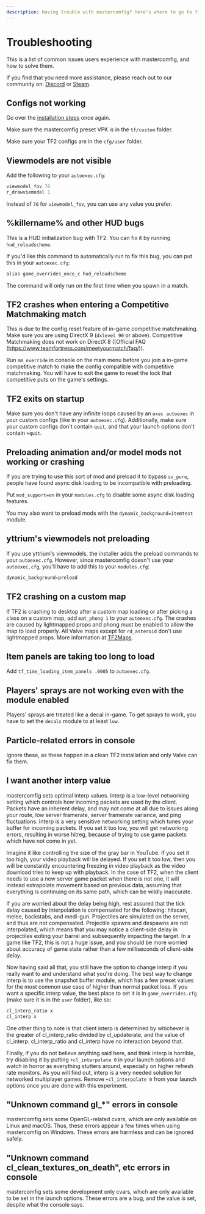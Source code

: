 ```yaml
---
description: Having trouble with mastercomfig? Here's where to go to first for solutions.
---
```


# Troubleshooting

This is a list of common issues users experience with mastercomfig, and how to solve them.

If you find that you need more assistance, please reach out to our community on:
[Discord](https://discord.gg/CuPb2zV) or [Steam](https://steamcommunity.com/groups/comfig).

## Configs not working

Go over the [installation steps](../setup/install.md) once again.

Make sure the mastercomfig preset VPK is in the `tf/custom` folder.

Make sure your TF2 configs are in the `cfg/user` folder.

## Viewmodels are not visible

Add the following to your `autoexec.cfg`:

```c
viewmodel_fov 70
r_drawviemodel 1
```

Instead of `70` for `viewmodel_fov`, you can use any value you prefer.

## %killername% and other HUD bugs

This is a HUD initialization bug with TF2. You can fix it by running `hud_reloadscheme`.

If you'd like this command to automatically run to fix this bug, you can put this in your `autoexec.cfg`:

```c
alias game_overrides_once_c hud_reloadscheme
```

The command will only run on the first time when you spawn in a match.

## TF2 crashes when entering a Competitive Matchmaking match

This is due to the config reset feature of in-game competitive matchmaking.  
Make sure you are using DirectX 9 (`dxlevel 90` or above). Competitive Matchmaking does not work on DirectX 8 ([Official FAQ (https://www.teamfortress.com/meetyourmatch/faq/)).

Run `mm_override` in console on the main menu before you join a in-game competitive match to make the config compatible with competitive matchmaking.
You will have to exit the game to reset the lock that competitive puts on the game's settings.

## TF2 exits on startup

Make sure you don't have any infinite loops caused by an `exec autoexec` in your custom configs (like in your `autoexec.cfg`). Additionally, make sure your custom configs don't contain `quit`, and that your launch options don't contain `+quit`.

## Preloading animation and/or model mods not working or crashing

If you are trying to use this sort of mod and preload it to bypass `sv_pure`, people have found async disk loading to be incompatible with preloading.

Put `mod_support=on` in your `modules.cfg` to disable some async disk loading features.

You may also want to preload mods with the `dynamic_background=itemtest` module.

## yttrium's viewmodels not preloading

If you use yttrium's viewmodels, the installer adds the preload commands to your `autoexec.cfg`. However, since mastercomfig doesn't use your `autoexec.cfg`, you'll have to add this to your `modules.cfg`:

```c
dynamic_background=preload
```

## TF2 crashing on a custom map

If TF2 is crashing to desktop after a custom map loading or after picking a class on a custom map, add `mat_phong 1` to your `autoexec.cfg`. The crashes are caused by lightmapped props and phong must be enabled to allow the map to load properly. All Valve maps except for `rd_asteroid` don't use lightmapped props. More information at [TF2Maps](https://tf2maps.net/threads/guide-prop-lightmaps.24682/).

## Item panels are taking too long to load

Add `tf_time_loading_item_panels .0005` to `autoexec.cfg`.

## Players' sprays are not working even with the module enabled

Players' sprays are treated like a decal in-game. To get sprays to work, you have to set the `decals` module to at least `low`.

## Particle-related errors in console

Ignore these, as these happen in a clean TF2 installation and only Valve can fix them.

## I want another interp value

mastercomfig sets optimal interp values. Interp is a low-level networking setting which controls how incoming packets are used by the client. Packets have an inherent delay, and may not come at all due to issues along your route, low server framerate, server framerate variance, and ping fluctuations. Interp is a very sensitive networking setting which tunes your buffer for incoming packets. If you set it too low, you will get networking errors, resulting in worse hitreg, because of trying to use game packets which have not come in yet. 

Imagine it like controlling the size of the gray bar in YouTube. If you set it too high, your video playback will be delayed. If you set it too low, then you will be constantly encountering freezing in video playback as the video download tries to keep up with playback. In the case of TF2, when the client needs to use a new server game packet when there is not one, it will instead extrapolate movement based on previous data, assuming that everything is continuing on its same path, which can be wildly inaccurate.

If you are worried about the delay being high, rest assured that the tick delay caused by interpolation is compensated for the following: hitscan, melee, backstabs, and medi-gun. Projectiles are simulated on the server, and thus are not compensated. Projectile spawns and despawns are not interpolated, which means that you may notice a client-side delay in projectiles exiting your barrel and subsequently impacting the target. In a game like TF2, this is not a huge issue, and you should be more worried about accuracy of game state rather than a few milliseconds of client-side delay.

Now having said all that, you still have the option to change interp if you really want to and understand what you're doing. The best way to change interp is to use the snapshot buffer module, which has a few preset values for the most common use case of higher than normal packet loss. If you want a specific interp value, the best place to set it is in `game_overrides.cfg` (make sure it is in the `user` folder), like so:

```c
cl_interp_ratio x
cl_interp x
```

One other thing to note is that client interp is determined by whichever is the greater of cl_interp_ratio divided by cl_updaterate, and the value of cl_interp. cl_interp_ratio and cl_interp have no interaction beyond that.

Finally, if you do not believe anything said here, and think interp is horrible, try disabling it by putting `+cl_interpolate 0` in your launch options and watch in horror as everything stutters around, especially on higher refresh rate monitors. As you will find out, interp is a very needed solution for networked multiplayer games. Remove `+cl_interpolate 0` from your launch options once you are done with this experiment.

## "Unknown command gl_\*" errors in console

mastercomfig sets some OpenGL-related cvars, which are only available on Linux and macOS. Thus, these errors appear a few times when using mastercomfig on Windows. These errors are harmless and can be ignored safely.

## "Unknown command cl_clean_textures_on_death", etc errors in console

mastercomfig sets some development only cvars, which are only available to be set in the launch options. These errors are a bug, and the value _is_ set, despite what the console says.
